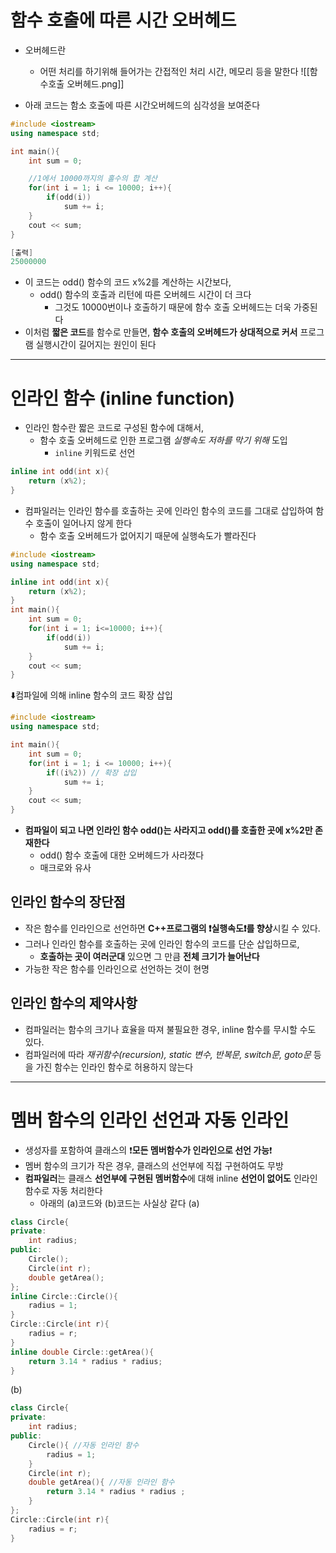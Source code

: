 # 함수 호출에 따른 시간 오버헤드
- 오버헤드란 
	- 어떤 처리를 하기위해 들어가는 간접적인 처리 시간, 메모리 등을 말한다
![[함수호출 오버헤드.png]]

- 아래 코드는 함소 호출에 따른 시간오버헤드의 심각성을 보여준다
```cpp
#include <iostream>
using namespace std;

int main(){
	int sum = 0;

	//1에서 10000까지의 홀수의 합 계산
	for(int i = 1; i <= 10000; i++){
		if(odd(i))
			sum += i;	
	}
	cout << sum;
}

[출력]
25000000
```
- 이 코드는 odd() 함수의 코드 x%2를 계산하는 시간보다, 
	- odd() 함수의 호출과 리턴에 따른 오버헤드 시간이 더 크다
		- 그것도 10000번이나 호출하기 때문에 함수 호출 오버헤드는 더욱 가중된다
- 이처럼 **짧은 코드**를 함수로 만들면, **함수 호출의 오버헤드가 상대적으로 커서** 프로그램 실행시간이 길어지는 원인이 된다
---
# 인라인 함수 (inline function)
- 인라인 함수란 짧은 코드로 구성된 함수에 대해서,
	- 함수 호출 오버헤드로 인한 프로그램 *실행속도 저하를 막기 위해* 도입 
		- `inline` 키워드로 선언
```cpp
inline int odd(int x){ 
	return (x%2);
}
```

- 컴파일러는 인라인 함수를 호출하는 곳에 인라인 함수의 코드를 그대로 삽입하여 함수 호출이 일어나지 않게 한다
	- 함수 호출 오버헤드가 없어지기 때문에 실행속도가 빨라진다

```cpp
#include <iostream>
using namespace std;

inline int odd(int x){
	return (x%2);
}
int main(){
	int sum = 0;
	for(int i = 1; i<=10000; i++){
		if(odd(i))
			sum += i;
	}
	cout << sum;
}
```
⬇️컴파일에 의해 inline 함수의 코드 확장 삽입
```cpp
#include <iostream>
using namespace std;

int main(){
	int sum = 0;
	for(int i = 1; i <= 10000; i++){
		if((i%2)) // 확장 삽입
			sum += i;
	}
	cout << sum;
}
```
- **컴파일이 되고 나면 인라인 함수 odd()는 사라지고 odd()를 호출한 곳에 x%2만 존재한다**
	- odd() 함수 호출에 대한 오버헤드가 사라졌다
	- 매크로와 유사

## 인라인 함수의 장단점
- 작은 함수를 인라인으로 선언하면 **C++프로그램의 ❗실행속도❗를 향상**시킬 수 있다.
- 그러나 인라인 함수를 호출하는 곳에 인라인 함수의 코드를 단순 삽입하므로, 
	- **호출하는 곳이 여러군대** 있으면 그 만큼 **전체 크기가 늘어난다**
- 가능한 작은 함수를 인라인으로 선언하는 것이 현명

## 인라인 함수의 제약사항
- 컴파일러는 함수의 크기나 효율을 따져 불필요한 경우, inline 함수를 무시할 수도 있다.
- 컴파일러에 따라 *재귀함수(recursion), static 변수, 반복문, switch문, goto문* 등을 가진 함수는 인라인 함수로 허용하지 않는다
---
# 멤버 함수의 인라인 선언과 자동 인라인
- 생성자를 포함하여 클래스의 ❗**모든 멤버함수가 인라인으로 선언 가능**❗
- 멤버 함수의 크기가 작은 경우, 클래스의 선언부에 직접 구현하여도 무방
- **컴파일러**는 클래스 **선언부에 구현된 멤버함수**에 대해 inline **선언이 없어도** 인라인 함수로 자동 처리한다
	- 아래의 (a)코드와 (b)코드는 사실상 같다
(a)
```cpp
class Circle{
private:
	int radius;
public:
	Circle();
	Circle(int r);
	double getArea();
};
inline Circle::Circle(){
	radius = 1;
}
Circle::Circle(int r){
	radius = r;
}
inline double Circle::getArea(){
	return 3.14 * radius * radius;
}
```
(b)
```cpp
class Circle{
private:
	int radius;
public:
	Circle(){ //자동 인라인 함수
		radius = 1;
	}
	Circle(int r);
	double getArea(){ //자동 인라인 함수
		return 3.14 * radius * radius ;
	}
};
Circle::Circle(int r){
	radius = r;
}
```
